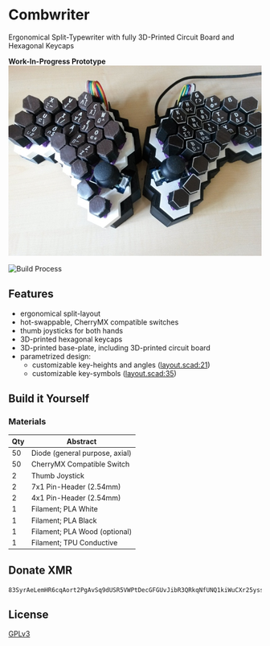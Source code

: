 # Combwriter

Ergonomical Split-Typewriter with fully 3D-Printed Circuit Board and Hexagonal Keycaps

**Work-In-Progress Prototype**
![Prototype](combwriter2.jpg)

![Build Process](build_anim.gif)


## Features

* ergonomical split-layout
* hot-swappable, CherryMX compatible switches
* thumb joysticks for both hands
* 3D-printed hexagonal keycaps
* 3D-printed base-plate, including 3D-printed circuit board
* parametrized design:
  - customizable key-heights and angles ([layout.scad:21](https://github.com/michaelsippel/combwriter/blob/29c07f640cc59fc860c85ccadef08a7f6f34e77a/layout.scad#L21))
  - customizable key-symbols  ([layout.scad:35](https://github.com/michaelsippel/combwriter/blob/29c07f640cc59fc860c85ccadef08a7f6f34e77a/layout.scad#L35))


## Build it Yourself

### Materials

| Qty | Abstract                       |
|-----|--------------------------------|
| 50  | Diode (general purpose, axial) |
| 50  | CherryMX Compatible Switch     |
| 2   | Thumb Joystick                 |
| 2   | 7x1 Pin-Header (2.54mm)        |
| 2   | 4x1 Pin-Header (2.54mm)        |
| 1   | Filament; PLA White            |
| 1   | Filament; PLA Black            |
| 1   | Filament; PLA Wood (optional)  |
| 1   | Filament; TPU Conductive       |

## Donate XMR

    83SyrAeLemHR6cqAort2PgAvSq9dUSR5VWPtDecGFGUvJibR3QRkqNfUNQ1kiWuCXr25yss1NfpG4VpMcH8K85dt7ptfVHk

## License

[GPLv3](COPYING)
